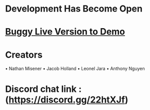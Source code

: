 # Development Has Become Open

# [Buggy Live Version to Demo](http://compileofcrap.com/Solitary/)

# Creators
•	Nathan Misener
•	Jacob Holland
•	Leonel Jara
•	Anthony Nguyen

# Discord chat link : (https://discord.gg/22htXJf)
